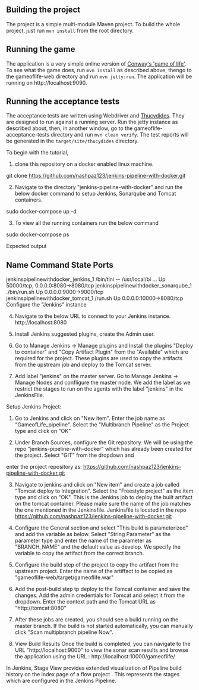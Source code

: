## Building the project

The project is a simple multi-module Maven project. To build the whole project, just run `mvn install` from the root directory.

## Running the game

The application is a very simple online version of [Conway's 'game of life'](http://en.wikipedia.org/wiki/Conway's_Game_of_Life). To see what the game does, run `mvn install` as described above, thengo to the gameoflife-web directory and run `mvn jetty:run`. The application will be running on http://localhost:9090.

## Running the acceptance tests

The acceptance tests are written using Webdriver and [Thucydides](http://thucydides.info). They are designed to run against a running server. Run the jetty instance as described about, then, in another window, go to the gameoflife-acceptance-tests directory and run `mvn clean verify`. The test reports will be generated in the `target/site/thucydides` directory.

To begin with the tutorial, 
1. clone this repository on a docker enabled linux machine.

git clone https://github.com/nashpaz123/jenkins-pipeline-with-docker.git

2. Navigate to the directory "jenkins-pipeline-with-docker" and run the below docker command to setup Jenkins, Sonarqube and Tomcat containers.

sudo docker-compose up -d

3. To view all the running containers run the below command

sudo docker-compose ps

Expected output

   Name                                  Command                        State              Ports               
---------------------------------------------------------------------------------------------------------------------
jenkinspipelinewithdocker_jenkins_1     /bin/tini -- /usr/local/bi ...   Up      50000/tcp, 0.0.0.0:8080->8080/tcp 
jenkinspipelinewithdocker_sonarqube_1   ./bin/run.sh                     Up      0.0.0.0:9000->9000/tcp            
jenkinspipelinewithdocker_tomcat_1      /run.sh                          Up      0.0.0.0:10000->8080/tcp      
Configure the "Jenkins" instance

4. Navigate to the below URL to connect to your Jenkins instance.
http://localhost:8080

5. Install Jenkins suggested plugins, create the Admin user.

6. Go to Manage Jenkins → Manage plugins and Install the plugins "Deploy to container" and "Copy Artifact Plugin" from the "Available" which are required for the project. These plugins are used to copy the artifacts from the upstream job and deploy to the Tomcat server.

7. Add label "jenkins" on the master server.  Go to Manage Jenkins → Manage Nodes and confligure the master node. We add the label as we restrict the stages to run on the agents with the label "jenkins" in the JenkinsFile.

Setup Jenkins Project:
1. Go to Jenkins and click on "New item". Enter the job name as  "GameofLife_pipeline". Select the "Multibranch Pipeline" as the Project type and click on "OK"

2. Under Branch Sources, configure the Git repository. We will be using the repo "jenkins-pipeline-with-docker" which has already been created for the project.  Select "GIT" from the dropdown and 

enter the project repository as: https://github.com/nashpaz123/jenkins-pipeline-with-docker.git

3. Navigate  to jenkins and click on "New item" and create a job called "Tomcat deploy to Integration".  Select the "Freestyle project" as the item type and click on "OK". This is the Jenkins job to deploy the built artifact on the tomcat container.
Please make sure the name of the job matches the one mentioned in the Jenkinsfile. Jenkinsfile is located in the repo https://github.com/nashpaz123/jenkins-pipeline-with-docker.git

4. Configure the General section and select "This build is parameterized" and add the variable as below. Select "String Parameter" as the parameter type and enter the name of the parameter as "BRANCH_NAME" and the default value as develop. We specify the variable to copy the artifact from the correct branch.

5. Configure  the build step of the project to copy the artifact from the upstream project. Enter the name of the artiffact to be copied as "gameoflife-web/target/gameoflife.war" 

6. Add the post-build step tp deploy to the Tomcat container and save the changes. Add the admin credentials for Tomcat and select it from the dropdown. Enter the context path and the Tomcat URL as "http://tomcat:8080"

7. After these jobs are created, you should see a build running on the master branch. If the build is not started automatically, you can manually click "Scan multipbranch pipeline Now".

8. View Build Results
Once the build is completed, you can navigate  to the URL "http://localhost:9000" to view the sonar scan results and browse the application using the URL : http://localhost:10000/gameoflife/

In Jenkins, Stage View provides extended visualization of Pipeline build history on the index page of a flow project . This represents the stages which are configured in the Jenkins Pipeline.









